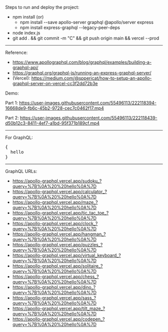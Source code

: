 Steps to run and deploy the project:

- npm install (or)
  - npm install --save apollo-server graphql @apollo/server express
  - npm install express-graphql --legacy-peer-deps
- node index.js
- git add . && git commit -m "C" && git push origin main && vercel --prod

---

Reference:

- https://www.apollographql.com/blog/graphql/examples/building-a-graphql-api/
- https://graphql.org/graphql-js/running-an-express-graphql-server/
- (Vercel): https://medium.com/@sppericat/how-to-setup-an-apollo-graphql-server-on-vercel-cc3f2dd72b3e


Demo: 

Part 1:
https://user-images.githubusercontent.com/55496113/222118394-16668de9-fb6c-45b2-9728-cec7c0462f17.mp4

Part 2:
https://user-images.githubusercontent.com/55496113/222118439-d50b12c3-8411-4ef7-a1bd-95f371b189cf.mp4

---
For GraphQL:

<pre>
{
  hello
}
</pre>
---

GraphQL URLs:
- https://apollo-graphql.vercel.app/sudoku_?query=%7B%0A%20%20hello%0A%7D
- https://apollo-graphql.vercel.app/calculator_?query=%7B%0A%20%20hello%0A%7D
- https://apollo-graphql.vercel.app/maze_?query=%7B%0A%20%20hello%0A%7D
- https://apollo-graphql.vercel.app/tic_tac_toe_?query=%7B%0A%20%20hello%0A%7D
- https://apollo-graphql.vercel.app/clock_?query=%7B%0A%20%20hello%0A%7D
- https://apollo-graphql.vercel.app/hangman_?query=%7B%0A%20%20hello%0A%7D
- https://apollo-graphql.vercel.app/puzzles_?query=%7B%0A%20%20hello%0A%7D
- https://apollo-graphql.vercel.app/virtual_keyboard_?query=%7B%0A%20%20hello%0A%7D
- https://apollo-graphql.vercel.app/solitaire_?query=%7B%0A%20%20hello%0A%7D
- https://apollo-graphql.vercel.app/chess_?query=%7B%0A%20%20hello%0A%7D
- https://apollo-graphql.vercel.app/dino_?query=%7B%0A%20%20hello%0A%7D
- https://apollo-graphql.vercel.app/sass_?query=%7B%0A%20%20hello%0A%7D
- https://apollo-graphql.vercel.app/tilt_maze_?query=%7B%0A%20%20hello%0A%7D
- https://apollo-graphql.vercel.app/codepen_?query=%7B%0A%20%20hello%0A%7D
